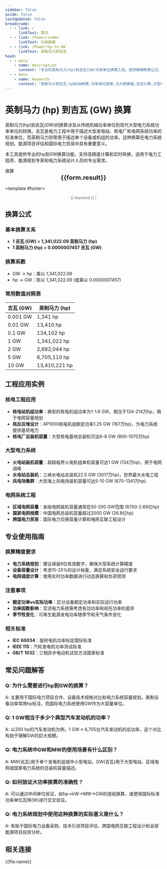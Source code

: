 ```yaml
---
sidebar: false
aside: false
lastUpdated: false
breadcrumb:
  - - link: /
      linkText: 首页
  - - link: /Power/index
      linkText: 功率换算
  - - link: /Power/hp-to-GW
      linkText: 英制马力转吉瓦
head:
  - - meta
    - name: description
      content: "专业的英制马力(hp)到吉瓦(GW)功率单位换算工具。提供精确换算公式、实时计算器、大型电力系统应用案例和技术指导，适用于电力工程、能源规划、核电站设计等超大规模功率系统的单位转换需求。"
  - - meta
    - name: keywords
      content: "英制马力转吉瓦,hp到GW换算,功率单位换算,马力换算器,吉瓦计算,大型电力系统,核电站功率,发电厂容量,电网功率计算,能源系统换算,超大功率单位,电力工程计算,发电机组功率,电站容量换算,能源规划工具"
---
```

# 英制马力 (hp) 到吉瓦 (GW) 换算

英制马力(hp)到吉瓦(GW)的换算涉及从传统机械功率单位到现代大型电力系统功率单位的转换。吉瓦是电力工程中用于描述大型发电站、核电厂和电网系统功率的标准单位，而英制马力则常用于描述单个设备或机组的功率。这种换算在电力系统规划、能源项目评估和国际电力贸易中具有重要意义。

本工具提供专业的hp到GW换算功能，支持高精度计算和实时转换，适用于电力工程师、能源规划专家和电力系统设计人员的专业需求。

<script setup>
import { onMounted,reactive,inject ,ref  } from 'vue'
import { NButton,NForm ,NFormItem,NInput,NInputNumber,NSelect,NCard,useMessage ,NGrid ,NGi } from 'naive-ui'
import { defineClientComponent } from 'vitepress'
import { Power } from '../../files';

// SEO关键词数组
const seoKey = [
  '英制马力换算', 'hp转GW', '吉瓦计算', '电力功率换算', 
  '大型电力系统', '核电站功率', '发电厂容量', '电网功率计算',
  '能源系统换算', '电力工程计算', '发电机组功率', '电站容量换算'
];
const convert = inject('convert')
const options =  [
  { "label": "英制马力 (hp)","value": "hp" },
  { "label": "吉瓦 (GW)","value": "GW" }
];
const formRef = ref(null);
const rules = {
  number:{
    required: true,
    type: 'number',
    trigger: "blur",
    message: '请输入数字'
  },
  to:{
    required: true,
    trigger: "select",
    message: '请选择转换单位'
  },
  from:{
    required: true,
    trigger: "select",
    message: '请选择原始单位'
  }
}
const form = reactive({
  number:null,
  to:'',
  from:'',
  result:'',
  title:'英制马力转吉瓦',
})
const convertHandler = (e) => {
   e.preventDefault();
  formRef.value?.validate((errors)=>{
    if (!errors) {
      form.result = `${form.number}${form.from} = ${convert(form.number).from(form.from).to(form.to)}${form.to}`
    }
  })
}
</script>

<n-card title="英制马力(hp) ⇄ 吉瓦(GW) 换算器" size="large" :bordered="false" embedded>
<n-form size="large" :model="form" ref='formRef' :rules="rules">
  <n-form-item label="数值"  path="number">
    <n-input-number size="large" style="width:100%" :min="0" v-model:value="form.number"   placeholder="请输入要换算的数值" />
  </n-form-item>
  <n-form-item label="从" path="from">
    <n-select  size="large" :options="options" v-model:value="form.from" placeholder="请选择原始单位" />
  </n-form-item>
  <n-form-item label="到" path="to">
    <n-select  size="large" :options="options" v-model:value="form.to" placeholder="请选择换算单位" />
  </n-form-item>
  <n-form-item>
    <n-button type="info" style="width:100%" @click="convertHandler">换算</n-button>
  </n-form-item>
</n-form>
<n-card  embedded :bordered="false" hoverable>
  <div  style="text-align:center;font-size:20px;">
    <strong>{{form.result}}</strong>
  </div>
</n-card>

<template #footer>
  <div style="text-align: center; color: #666; font-size: 12px;">
    <span v-for="(keyword, index) in seoKey" :key="index">
      {{ keyword }}<span v-if="index < seoKey.length - 1"> | </span>
    </span>
  </div>
</template>
</n-card>

## 换算公式

### 基本换算关系
- **1 吉瓦 (GW) = 1,341,022.09 英制马力 (hp)**
- **1 英制马力 (hp) = 0.0000007457 吉瓦 (GW)**

### 换算系数
- GW → hp：乘以 1,341,022.09
- hp → GW：除以 1,341,022.09 (或乘以 0.0000007457)

### 常用数值对照表
| 吉瓦 (GW) | 英制马力 (hp) |
|-----------|---------------|
| 0.001 GW | 1,341 hp |
| 0.01 GW | 13,410 hp |
| 0.1 GW | 134,102 hp |
| 1 GW | 1,341,022 hp |
| 2 GW | 2,682,044 hp |
| 5 GW | 6,705,110 hp |
| 10 GW | 13,410,221 hp |

## 工程应用实例

### 核电工程应用
- **核电站机组功率**：典型的核电机组功率为1-1.6 GW，相当于134-214万hp，用于电网容量规划
- **核反应堆设计**：AP1000核电机组额定功率1.25 GW (167万hp)，为电力系统提供基荷电力
- **核电厂总装机容量**：大型核电基地总装机可达6-8 GW (800-1070万hp)

### 大型电力系统
- **火电站装机容量**：超超临界火电机组单机容量可达1 GW (134万hp)，用于电网调峰
- **水电站总装机**：三峡水电站总装机22.5 GW (3017万hp)，世界最大水电工程
- **风电场集群**：大型海上风电场装机容量可达5-10 GW (670-1341万hp)

### 电网系统工程
- **区域电网容量**：省级电网装机容量通常在50-200 GW范围 (6700-2.68亿hp)
- **国家电网规模**：中国电网总装机容量超过2000 GW (26.8亿hp)
- **跨国电力贸易**：国际电力交换容量计算和电网互联工程设计

## 专业使用指南

### 换算精度要求
- **电力系统规划**：建议保留6位有效数字，确保大型系统计算精度
- **设备容量设计**：考虑15-25%的设计裕量，满足系统安全运行要求
- **电网调度计算**：使用实时功率数据进行动态换算和负荷预测

### 注意事项
- **额定功率vs实际功率**：区分设备额定功率和实际运行功率
- **功率因数影响**：交流电力系统需考虑有功功率和视在功率的差异
- **季节性变化**：可再生能源发电功率随季节和天气条件变化

### 相关标准
- **IEC 60034**：旋转电机功率标定国际标准
- **IEEE 115**：汽轮发电机功率测试标准
- **GB/T 1032**：三相异步电动机试验方法国家标准

## 常见问题解答

### Q: 为什么需要进行hp到GW的换算？
A: 主要用于国际电力项目合作、设备技术规格对比和电力系统容量规划。美制设备功率常用hp标注，而国际电力系统使用GW作为大容量单位。

### Q: 1 GW相当于多少个典型汽车发动机的功率？
A: 以200 hp的汽车发动机为例，1 GW ≈ 6,705台汽车发动机的总功率，这个对比有助于理解GW的巨大规模。

### Q: 电力系统中GW和MW的使用场景有什么区别？
A: MW(兆瓦)用于单个发电机组或中小型电站，GW(吉瓦)用于大型电站、区域电网或国家电力系统的总装机容量描述。

### Q: 如何验证大功率换算的准确性？
A: 可以通过中间单位验证，如hp→kW→MW→GW的逐级换算，或使用国际标准功率单位瓦特(W)进行交叉验证。

### Q: 电力系统规划中使用这种换算的实际意义是什么？
A: 有助于国际电力设备采购、技术引进项目评估、跨国电网互联工程设计和全球能源项目投资分析。

## 相关连接
<n-grid x-gap="12" :cols="2">
  <n-gi v-for="(file,index) in Power" :key="index">
    <n-button
      text
      tag="a"
      :href="file.path"
      type="info"
    >
      {{file.name}}
    </n-button>
  </n-gi>
</n-grid>